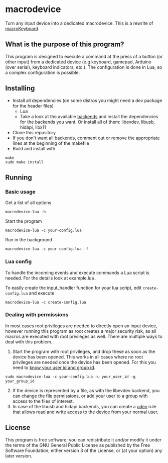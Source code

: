 # macrodevice
Turn any input device into a dedicated macrodevice. This is a rewrite of [macroKeyboard](https://github.com/dokutan/macroKeyboard).

## What is the purpose of this program?
This program is designed to execute a command at the press of a button (or other input) from a dedicated device (e.g keyboard, gamepad, Arduino (over serial), keyboard indicators, etc.). The configuration is done in Lua, so a complex configuration is possible.

## Installing
- Install all dependencies (on some distros you might need a dev package for the header files)
  - Lua
  - Take a look at the available [backends](https://github.com/dokutan/macrodevice/blob/master/documentation/backends.md) and install the dependencies for the backends you want. Or install all of them: libevdev, libusb, hidapi, libx11
- Clone this repository
- If you don't want all backends, comment out or remove the appropriate lines at the beginning of the makefile
- Build and install with
```
make
sudo make install
```

## Running

### Basic usage

Get a list of all options
```
macrodevice-lua -h
```

Start the program
```
macrodevice-lua -c your-config.lua
```

Run in the background
```
macrodevice-lua -c your-config.lua -f
```

### Lua config

To handle the incoming events and execute commands a Lua script is needed. For the details look at example.lua .

To easily create the input_handler function for your lua script, edit ``create-config.lua`` and execute
```
macrodevice-lua -c create-config.lua
```

### Dealing with permissions
In most cases root privileges are needed to directly open an input device, however running this program as root creates a major security risk, as all macros are executed with root privileges as well. There are multiple ways to deal with this problem.

1. Start the program with root privileges, and drop these as soon as the device has been opened. This works in all cases where no root privileges are needed once the device has been opened. For this you need to [know your user id and group id](https://wiki.archlinux.org/index.php/Users_and_groups#User_database).
```
sudo macrodevice-lua -c your-config.lua -u your_user_id -g your_group_id
```
2. If the device is represented by a file, as with the libevdev backend, you can change the file permissions, or add your user to a group with access to the files of interest.
3. In case of the libusb and hidapi backends, you can create a [udev](https://wiki.archlinux.org/index.php/Udev) rule that allows read and write access to the device from your normal user.

## License
This program is free software; you can redistribute it and/or modify it under the terms of the GNU General Public License as published by the Free Software Foundation; either version 3 of the License, or (at your option) any later version.
